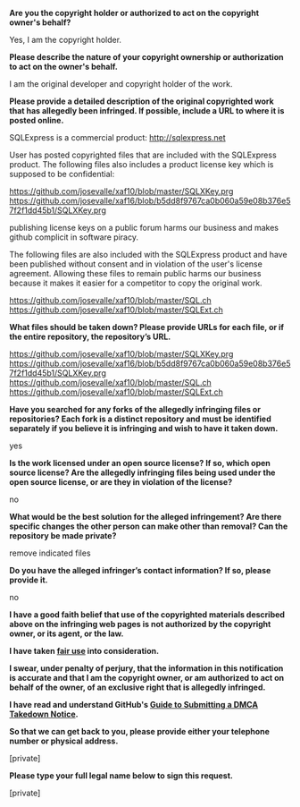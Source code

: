 **Are you the copyright holder or authorized to act on the copyright owner's behalf?**   
   
Yes, I am the copyright holder.   
   
**Please describe the nature of your copyright ownership or authorization to act on the owner's behalf.**   
   
I am the original developer and copyright holder of the work.   
   
**Please provide a detailed description of the original copyrighted work that has allegedly been infringed. If possible, include a URL to where it is posted online.**   
   
SQLExpress is a commercial product: http://sqlexpress.net   
   
User has posted copyrighted files that are included with the SQLExpress product. The following files also includes a product license key which is supposed to be confidential:   
   
https://github.com/josevalle/xaf10/blob/master/SQLXKey.prg   
https://github.com/josevalle/xaf16/blob/b5dd8f9767ca0b060a59e08b376e57f2f1dd45b1/SQLXKey.prg   
   
publishing license keys on a public forum harms our business and makes github complicit in software piracy.   
   
The following files are also included with the SQLExpress product and have been published without consent and in violation of the user's license agreement. Allowing these files to remain public harms our business because it makes it easier for a competitor to copy the original work.   
   
https://github.com/josevalle/xaf10/blob/master/SQL.ch   
https://github.com/josevalle/xaf10/blob/master/SQLExt.ch   
   
**What files should be taken down? Please provide URLs for each file, or if the entire repository, the repository’s URL.**   
   
https://github.com/josevalle/xaf10/blob/master/SQLXKey.prg   
https://github.com/josevalle/xaf16/blob/b5dd8f9767ca0b060a59e08b376e57f2f1dd45b1/SQLXKey.prg   
https://github.com/josevalle/xaf10/blob/master/SQL.ch   
https://github.com/josevalle/xaf10/blob/master/SQLExt.ch   
   
**Have you searched for any forks of the allegedly infringing files or repositories? Each fork is a distinct repository and must be identified separately if you believe it is infringing and wish to have it taken down.**   
   
yes   
   
**Is the work licensed under an open source license? If so, which open source license? Are the allegedly infringing files being used under the open source license, or are they in violation of the license?**   
   
no   
   
**What would be the best solution for the alleged infringement? Are there specific changes the other person can make other than removal? Can the repository be made private?**   
   
remove indicated files   
   
**Do you have the alleged infringer’s contact information? If so, please provide it.**   
   
no   
   
**I have a good faith belief that use of the copyrighted materials described above on the infringing web pages is not authorized by the copyright owner, or its agent, or the law.**   
   
**I have taken <a href="https://www.lumendatabase.org/topics/22">fair use</a> into consideration.**   
   
**I swear, under penalty of perjury, that the information in this notification is accurate and that I am the copyright owner, or am authorized to act on behalf of the owner, of an exclusive right that is allegedly infringed.**   
   
**I have read and understand GitHub's <a href="https://help.github.com/articles/guide-to-submitting-a-dmca-takedown-notice/">Guide to Submitting a DMCA Takedown Notice</a>.**   
   
**So that we can get back to you, please provide either your telephone number or physical address.**   
   
[private]  
   
**Please type your full legal name below to sign this request.**   
   
[private]
